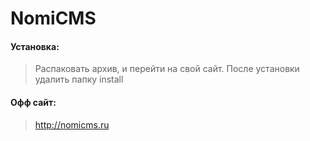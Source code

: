 # NomiCMS


#### Установка:
> Распаковать архив, и перейти на свой сайт. После установки удалить папку install

#### Офф сайт:
> http://nomicms.ru
